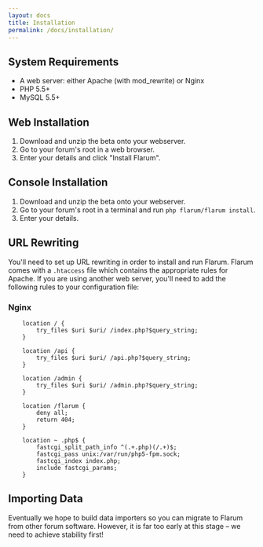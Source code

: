 ```yaml
---
layout: docs
title: Installation
permalink: /docs/installation/
---
```

## System Requirements

* A web server: either Apache (with mod_rewrite) or Nginx
* PHP 5.5+
* MySQL 5.5+

## Web Installation

1. Download and unzip the beta onto your webserver.
2. Go to your forum's root in a web browser.
3. Enter your details and click "Install Flarum".

## Console Installation

1. Download and unzip the beta onto your webserver.
2. Go to your forum's root in a terminal and run `php flarum/flarum install`.
3. Enter your details.

## URL Rewriting

You'll need to set up URL rewriting in order to install and run Flarum. Flarum comes with a `.htaccess` file which contains the appropriate rules for Apache. If you are using another web server, you'll need to add the following rules to your configuration file:

### Nginx

```
    location / {
        try_files $uri $uri/ /index.php?$query_string;
    }

    location /api {
        try_files $uri $uri/ /api.php?$query_string;
    }
    
    location /admin {
        try_files $uri $uri/ /admin.php?$query_string;
    }

    location /flarum {
        deny all;
        return 404;
    }

    location ~ .php$ {
        fastcgi_split_path_info ^(.+.php)(/.+)$;
        fastcgi_pass unix:/var/run/php5-fpm.sock;
        fastcgi_index index.php;
        include fastcgi_params;
    }
```

## Importing Data

Eventually we hope to build data importers so you can migrate to Flarum from other forum software. However, it is far too early at this stage – we need to achieve stability first!
